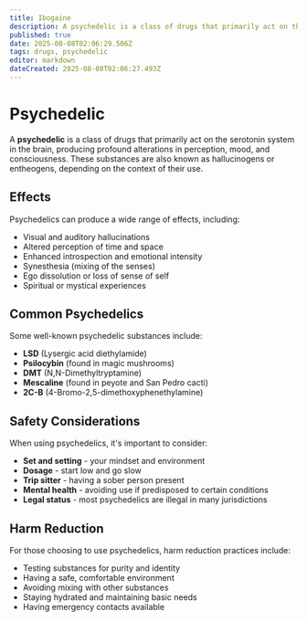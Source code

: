 ```yaml
---
title: Ibogaine
description: A psychedelic is a class of drugs that primarily act on the serotonin system in the brain, producing profound alterations in perception, mood, and...
published: true
date: 2025-08-08T02:06:29.506Z
tags: drugs, psychedelic
editor: markdown
dateCreated: 2025-08-08T02:06:27.493Z
---
```


# Psychedelic

A **psychedelic** is a class of drugs that primarily act on the serotonin system in the brain, producing profound alterations in perception, mood, and consciousness. These substances are also known as hallucinogens or entheogens, depending on the context of their use.

## Effects

Psychedelics can produce a wide range of effects, including:

* Visual and auditory hallucinations
* Altered perception of time and space
* Enhanced introspection and emotional intensity
* Synesthesia (mixing of the senses)
* Ego dissolution or loss of sense of self
* Spiritual or mystical experiences

## Common Psychedelics

Some well-known psychedelic substances include:

* **LSD** (Lysergic acid diethylamide)
* **Psilocybin** (found in magic mushrooms)
* **DMT** (N,N-Dimethyltryptamine)
* **Mescaline** (found in peyote and San Pedro cacti)
* **2C-B** (4-Bromo-2,5-dimethoxyphenethylamine)

## Safety Considerations

When using psychedelics, it's important to consider:

* **Set and setting** - your mindset and environment
* **Dosage** - start low and go slow
* **Trip sitter** - having a sober person present
* **Mental health** - avoiding use if predisposed to certain conditions
* **Legal status** - most psychedelics are illegal in many jurisdictions

## Harm Reduction

For those choosing to use psychedelics, harm reduction practices include:

* Testing substances for purity and identity
* Having a safe, comfortable environment
* Avoiding mixing with other substances
* Staying hydrated and maintaining basic needs
* Having emergency contacts available